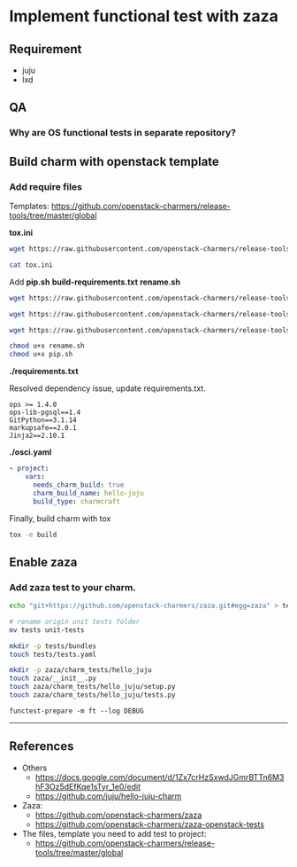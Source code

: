 # Implement functional test with zaza

## Requirement 

* juju
* lxd

## QA

### Why are OS functional tests in separate repository?

## Build charm with openstack template

### Add require files

Templates: https://github.com/openstack-charmers/release-tools/tree/master/global

**tox.ini**

```bash
wget https://raw.githubusercontent.com/openstack-charmers/release-tools/master/global/classic-zaza/tox.ini .

cat tox.ini
```

Add **pip.sh** **build-requirements.txt** **rename.sh**

```bash
wget https://raw.githubusercontent.com/openstack-charmers/release-tools/master/global/classic-zaza/pip.sh .

wget https://raw.githubusercontent.com/openstack-charmers/release-tools/master/global/classic-zaza/build-requirements.txt .

wget https://raw.githubusercontent.com/openstack-charmers/release-tools/master/global/classic-zaza/rename.sh .

chmod u+x rename.sh
chmod u+x pip.sh
```

**./requirements.txt**

Resolved dependency issue, update requirements.txt.

```
ops >= 1.4.0
ops-lib-pgsql==1.4
GitPython==3.1.14
markupsafe==2.0.1
Jinja2==2.10.1
```

**./osci.yaml**


```yaml
- project:
    vars:
      needs_charm_build: true
      charm_build_name: hello-juju
      build_type: charmcraft
```


Finally, build charm with tox

```bash
tox -e build
```

## Enable zaza

### Add zaza test to your charm.

```bash
echo "git+https://github.com/openstack-charmers/zaza.git#egg=zaza" > test-requirements.txt
```

```bash
# rename origin unit tests folder
mv tests unit-tests

mkdir -p tests/bundles
touch tests/tests.yaml
```

```bash
mkdir -p zaza/charm_tests/hello_juju
touch zaza/__init__.py
touch zaza/charm_tests/hello_juju/setup.py
touch zaza/charm_tests/hello_juju/tests.py
```

```
functest-prepare -m ft --log DEBUG
```

---

## References

- Others
    - https://docs.google.com/document/d/1Zx7crHzSxwdJGmrBTTn6M3hF3Oz5dEfKqe1sTyr_1e0/edit
    - https://github.com/juju/hello-juju-charm
- Zaza:
    - https://github.com/openstack-charmers/zaza
    - https://github.com/openstack-charmers/zaza-openstack-tests
- The files, template you need to add test to project:
    - https://github.com/openstack-charmers/release-tools/tree/master/global
